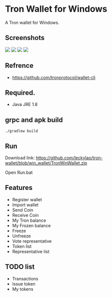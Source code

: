 # Tron Wallet for Windows

A Tron wallet for Windows.

## Screenshots
<img src="https://github.com/leckylao/tron-wallet/blob/win_wallet/tab1.PNG"> 
<img src="https://github.com/leckylao/tron-wallet/blob/win_wallet/tab2.PNG"> 
<img src="https://github.com/leckylao/tron-wallet/blob/win_wallet/tab3.PNG"> 
<img src="https://github.com/leckylao/tron-wallet/blob/win_wallet/tab4.PNG"> 

## Refrence
- https://github.com/tronprotocol/wallet-cli

## Required.
 - Java JRE 1.8
 
## grpc and apk build
```
./gradlew build
```

## Run
Download link: https://github.com/leckylao/tron-wallet/blob/win_wallet/TronWinWallet.zip

Open Run.bat

## Features

- Register wallet
- Import wallet
- Send Coin
- Receive Coin
- My Tron balance
- My Frozen balance
- Freeze
- Unfreeze
- Vote representative
- Token list
- Representative list

## TODO list

- Transactions
- Issue token
- My tokens
